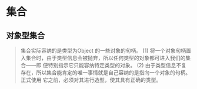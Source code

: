 
# 集合

## 对象型集合
> 集合实际容纳的是类型为Object 的一些对象的句柄。
 (1) 将一个对象句柄置入集合时，由于类型信息会被抛弃，所以任何类型的对象都可进入我们的集合——即
 便特别指示它只能容纳特定类型的对象。
 (2) 由于类型信息不复存在，所以集合能肯定的唯一事情就是自己容纳的是指向一个对象的句柄。正式使用
 它之前，必须对其进行造型，使其具有正确的类型。
